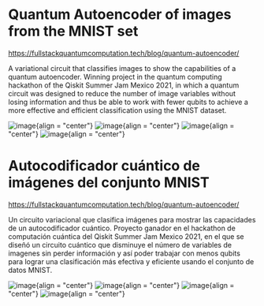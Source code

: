 # Quantum Autoencoder of images from the MNIST set
https://fullstackquantumcomputation.tech/blog/quantum-autoencoder/

A variational circuit that classifies images to show the capabilities of a quantum autoencoder. Winning project in the quantum computing hackathon of the Qiskit Summer Jam Mexico 2021, in which a quantum circuit was designed to reduce the number of image variables without losing information and thus be able to work with fewer qubits to achieve a more effective and efficient classification using the MNIST dataset.


![image](https://github.com/user-attachments/assets/dc08706f-eef9-4c3f-a075-821c16f81ab7){align = "center"}
![image](https://github.com/user-attachments/assets/db1f136f-588c-4ee7-8468-65133431ff8c){align = "center"}
![image](https://github.com/user-attachments/assets/11ce0f6c-eb6b-433a-b63a-f07c500e53b5){align = "center"}
![image](https://github.com/user-attachments/assets/495067b6-b4bb-423e-8a49-c42a86e517c8){align = "center"}



# Autocodificador cuántico de imágenes del conjunto MNIST
https://fullstackquantumcomputation.tech/blog/quantum-autoencoder/

Un circuito variacional que clasifica imágenes para mostrar las capacidades de un autocodificador cuántico. Proyecto ganador en el hackathon de computación cuántica del Qiskit Summer Jam Mexico 2021, en el que se diseñó un circuito cuántico que disminuye el número de variables de imagenes sin perder información y así poder trabajar con menos qubits para lograr una clasificación más efectiva y eficiente usando el conjunto de datos MNIST.


![image](https://github.com/user-attachments/assets/dc08706f-eef9-4c3f-a075-821c16f81ab7){align = "center"}
![image](https://github.com/user-attachments/assets/db1f136f-588c-4ee7-8468-65133431ff8c){align = "center"}
![image](https://github.com/user-attachments/assets/11ce0f6c-eb6b-433a-b63a-f07c500e53b5){align = "center"}
![image](https://github.com/user-attachments/assets/495067b6-b4bb-423e-8a49-c42a86e517c8){align = "center"}



